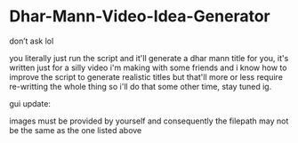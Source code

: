 # Dhar-Mann-Video-Idea-Generator
don’t ask lol

you literally just run the script and it'll generate a dhar mann title for you, it's written just for a silly video i'm making with some friends and i know how to improve the script to generate realistic titles but that'll more or less require re-writting the whole thing so i'll do that some other time, stay tuned ig.

gui update:

images must be provided by yourself and consequently the filepath may not be the same as the one listed above
